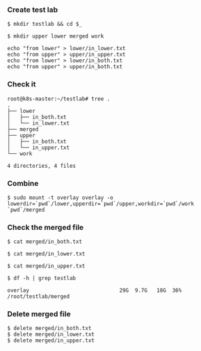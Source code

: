 ### Create test lab

```shell
$ mkdir testlab && cd $_

$ mkdir upper lower merged work

echo "from lower" > lower/in_lower.txt
echo "from upper" > upper/in_upper.txt
echo "from lower" > lower/in_both.txt
echo "from upper" > upper/in_both.txt
```

### Check it

```log
root@k8s-master:~/testlab# tree .
.
├── lower
│   ├── in_both.txt
│   └── in_lower.txt
├── merged
├── upper
│   ├── in_both.txt
│   └── in_upper.txt
└── work

4 directories, 4 files
```

### Combine

```shell
$ sudo mount -t overlay overlay -o lowerdir=`pwd`/lower,upperdir=`pwd`/upper,workdir=`pwd`/work `pwd`/merged
```

### Check the merged file

```shell
$ cat merged/in_both.txt

$ cat merged/in_lower.txt

$ cat merged/in_upper.txt
```

```shell
$ df -h | grep testlab

overlay                             29G  9.7G   18G  36% /root/testlab/merged
```

### Delete merged file

```shell
$ delete merged/in_both.txt
$ delete merged/in_lower.txt
$ delete merged/in_upper.txt
```
